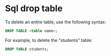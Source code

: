 # Sql drop table

To delete an entire table, use the following syntax:

```sql
DROP TABLE <table name>;
```
For example, to delete the "students" table:

```sql
DROP TABLE students;
```

